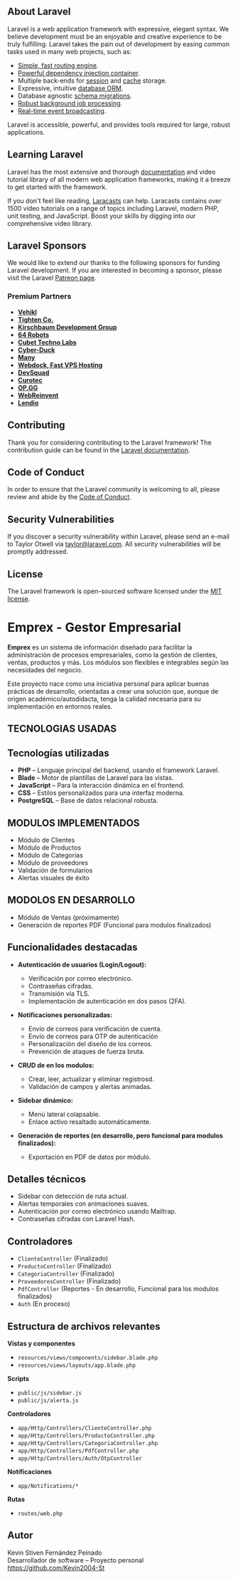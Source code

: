 ## About Laravel

Laravel is a web application framework with expressive, elegant syntax. We believe development must be an enjoyable and creative experience to be truly fulfilling. Laravel takes the pain out of development by easing common tasks used in many web projects, such as:

- [Simple, fast routing engine](https://laravel.com/docs/routing).
- [Powerful dependency injection container](https://laravel.com/docs/container).
- Multiple back-ends for [session](https://laravel.com/docs/session) and [cache](https://laravel.com/docs/cache) storage.
- Expressive, intuitive [database ORM](https://laravel.com/docs/eloquent).
- Database agnostic [schema migrations](https://laravel.com/docs/migrations).
- [Robust background job processing](https://laravel.com/docs/queues).
- [Real-time event broadcasting](https://laravel.com/docs/broadcasting).

Laravel is accessible, powerful, and provides tools required for large, robust applications.

## Learning Laravel

Laravel has the most extensive and thorough [documentation](https://laravel.com/docs) and video tutorial library of all modern web application frameworks, making it a breeze to get started with the framework.

If you don't feel like reading, [Laracasts](https://laracasts.com) can help. Laracasts contains over 1500 video tutorials on a range of topics including Laravel, modern PHP, unit testing, and JavaScript. Boost your skills by digging into our comprehensive video library.

## Laravel Sponsors

We would like to extend our thanks to the following sponsors for funding Laravel development. If you are interested in becoming a sponsor, please visit the Laravel [Patreon page](https://patreon.com/taylorotwell).

### Premium Partners

- **[Vehikl](https://vehikl.com/)**
- **[Tighten Co.](https://tighten.co)**
- **[Kirschbaum Development Group](https://kirschbaumdevelopment.com)**
- **[64 Robots](https://64robots.com)**
- **[Cubet Techno Labs](https://cubettech.com)**
- **[Cyber-Duck](https://cyber-duck.co.uk)**
- **[Many](https://www.many.co.uk)**
- **[Webdock, Fast VPS Hosting](https://www.webdock.io/en)**
- **[DevSquad](https://devsquad.com)**
- **[Curotec](https://www.curotec.com/services/technologies/laravel/)**
- **[OP.GG](https://op.gg)**
- **[WebReinvent](https://webreinvent.com/?utm_source=laravel&utm_medium=github&utm_campaign=patreon-sponsors)**
- **[Lendio](https://lendio.com)**

## Contributing

Thank you for considering contributing to the Laravel framework! The contribution guide can be found in the [Laravel documentation](https://laravel.com/docs/contributions).

## Code of Conduct

In order to ensure that the Laravel community is welcoming to all, please review and abide by the [Code of Conduct](https://laravel.com/docs/contributions#code-of-conduct).

## Security Vulnerabilities

If you discover a security vulnerability within Laravel, please send an e-mail to Taylor Otwell via [taylor@laravel.com](mailto:taylor@laravel.com). All security vulnerabilities will be promptly addressed.

## License

The Laravel framework is open-sourced software licensed under the [MIT license](https://opensource.org/licenses/MIT).

# Emprex - Gestor Empresarial

**Emprex** es un sistema de información diseñado para facilitar la administración de procesos empresariales, como la gestión de clientes, ventas, productos y más. Los módulos son flexibles e integrables según las necesidades del negocio.

Este proyecto nace como una iniciativa personal para aplicar buenas prácticas de desarrollo, orientadas a crear una solución que, aunque de origen académico/autodidacta, tenga la calidad necesaria para su implementación en entornos reales.


## TECNOLOGIAS USADAS

## Tecnologías utilizadas

- **PHP** – Lenguaje principal del backend, usando el framework Laravel.
- **Blade** – Motor de plantillas de Laravel para las vistas.
- **JavaScript** – Para la interacción dinámica en el frontend.
- **CSS** – Estilos personalizados para una interfaz moderna.
- **PostgreSQL** – Base de datos relacional robusta.


## MODULOS IMPLEMENTADOS 

- Módulo de Clientes
- Módulo de Productos
- Módulo de Categorías
- Módulo de proveedores
- Validación de formularios
- Alertas visuales de éxito


## MODOLOS EN DESARROLLO

- Módulo de Ventas (próximamente)
- Generación de reportes PDF (Funcional para modulos finalizados)


## Funcionalidades destacadas

- **Autenticación de usuarios (Login/Logout):**
  - Verificación por correo electrónico.
  - Contraseñas cifradas.
  - Transmisión vía TLS.
  - Implementación de autenticación en dos pasos (2FA).

- **Notificaciones personalizadas:**
  - Envío de correos para verificación de cuenta.
  - Envío de correos para OTP de autenticación
  - Personalización del diseño de los correos.
  - Prevención de ataques de fuerza bruta.

- **CRUD de en los modulos:**
  - Crear, leer, actualizar y eliminar registrosd.
  - Validación de campos y alertas animadas.

- **Sidebar dinámico:**
  - Menú lateral colapsable.
  - Enlace activo resaltado automáticamente.

- **Generación de reportes (en desarrollo, pero funcional para modulos finalizados):**
  - Exportación en PDF de datos por módulo.


## Detalles técnicos

- Sidebar con detección de ruta actual.
- Alertas temporales con animaciones suaves.
- Autenticación por correo electrónico usando Mailtrap.
- Contraseñas cifradas con Laravel Hash.


## Controladores

- `ClienteController` (Finalizado)
- `ProductoController` (Finalizado)
- `CategoriaController` (Finalizado)
-  `ProveedoresController` (Finalizado)
- `PdfController` (Reportes - En desarrollo, Funcional para los modulos finalizados)
- `Auth` (En proceso)


## Estructura de archivos relevantes

**Vistas y componentes**
- `resources/views/components/sidebar.blade.php`
- `resources/views/layouts/app.blade.php`

**Scripts**
- `public/js/sidebar.js`
- `public/js/alerta.js`

**Controladores**
- `app/Http/Controllers/ClienteController.php`
- `app/Http/Controllers/ProductoController.php`
- `app/Http/Controllers/CategoriaController.php`
- `app/Http/Controllers/PdfController.php`
- `app/Http/Controllers/Auth/OtpController`

**Notificaciones**
- `app/Notifications/*`

**Rutas**
- `routes/web.php`


## Autor

Kevin Stiven Fernández Peinado  
Desarrollador de software – Proyecto personal
https://github.com/Kevin2004-St
